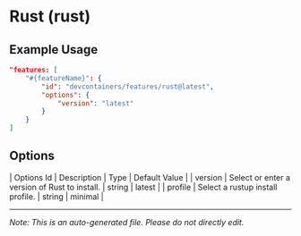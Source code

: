 
# Rust (rust)



## Example Usage

```json
"features: [
    "#{featureName}": {
        "id": "devcontainers/features/rust@latest",
        "options": {
            "version": "latest"
        }
    }
]
```

## Options

| Options Id | Description | Type | Default Value |
| version | Select or enter a version of Rust to install. | string | latest |
| profile | Select a rustup install profile. | string | minimal |

---

_Note: This is an auto-generated file. Please do not directly edit._
